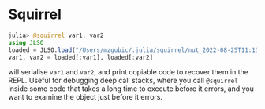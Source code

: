 # Squirrel

```julia
julia> @squirrel var1, var2
using JLSO
loaded = JLSO.load("/Users/mzgubic/.julia/squirrel/nut_2022-08-25T11:15:34.367_var1_var2.jlso")
var1, var2 = loaded[:var1], loaded[:var2]
```

will serialise `var1` and `var2`, and print copiable code to recover them in the REPL.
Useful for debugging deep call stacks, where you call `@squirrel` inside some code that takes a long time to execute before it errors, and you want to examine the object just before it errors.
